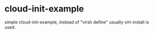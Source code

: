 # cloud-init-example

simple cloud-init-example, instead of "virsh define" usually virt-install is used.
